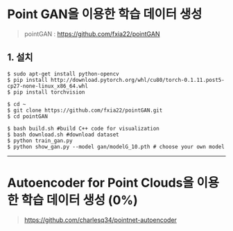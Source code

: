 # Point GAN을 이용한 학습 데이터 생성 

> pointGAN : https://github.com/fxia22/pointGAN


## 1. 설치 

```
$ sudo apt-get install python-opencv
$ pip install http://download.pytorch.org/whl/cu80/torch-0.1.11.post5-cp27-none-linux_x86_64.whl 
$ pip install torchvision

$ cd ~
$ git clone https://github.com/fxia22/pointGAN.git
$ cd pointGAN

$ bash build.sh #build C++ code for visualization
$ bash download.sh #download dataset
$ python train_gan.py
$ python show_gan.py --model gan/modelG_10.pth # choose your own model

```



















--- 

# Autoencoder for Point Clouds을 이용한 학습 데이터 생성 (0%)

> https://github.com/charlesq34/pointnet-autoencoder 